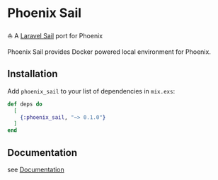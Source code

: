 # Phoenix Sail

⛵ A [Laravel Sail](/home/shuhei/develop/phoenix_sail/README.md) port for Phoenix

Phoenix Sail provides Docker powered local environment for Phoenix.

## Installation

Add `phoenix_sail` to your list of dependencies in `mix.exs`:

```elixir
def deps do
  [
    {:phoenix_sail, "~> 0.1.0"}
  ]
end
```

## Documentation

see [Documentation](https://phoenix-sail.vercel.app/installation.html)
